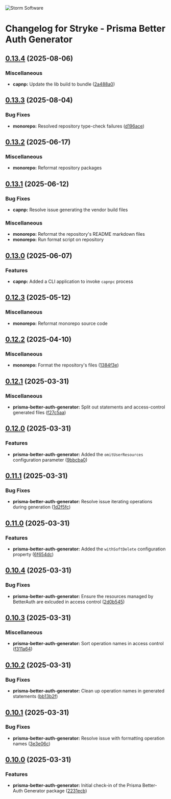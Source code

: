 ![Storm Software](https://public.storm-cdn.com/brand-banner.png)

# Changelog for Stryke - Prisma Better Auth Generator

## [0.13.4](https://github.com/storm-software/stryke/releases/tag/prisma-better-auth-generator%400.13.4) (2025-08-06)

### Miscellaneous

- **capnp:** Update the lib build to bundle
  ([2a488a0](https://github.com/storm-software/stryke/commit/2a488a0))

## [0.13.3](https://github.com/storm-software/stryke/releases/tag/prisma-better-auth-generator%400.13.3) (2025-08-04)

### Bug Fixes

- **monorepo:** Resolved repository type-check failures
  ([d196ace](https://github.com/storm-software/stryke/commit/d196ace))

## [0.13.2](https://github.com/storm-software/stryke/releases/tag/prisma-better-auth-generator%400.13.2) (2025-06-17)

### Miscellaneous

- **monorepo:** Reformat repository packages

## [0.13.1](https://github.com/storm-software/stryke/releases/tag/prisma-better-auth-generator%400.13.1) (2025-06-12)

### Bug Fixes

- **capnp:** Resolve issue generating the vendor build files

### Miscellaneous

- **monorepo:** Reformat the repository's README markdown files
- **monorepo:** Run format script on repository

## [0.13.0](https://github.com/storm-software/stryke/releases/tag/prisma-better-auth-generator%400.13.0) (2025-06-07)

### Features

- **capnp:** Added a CLI application to invoke `capnpc` process

## [0.12.3](https://github.com/storm-software/stryke/releases/tag/prisma-better-auth-generator%400.12.3) (2025-05-12)

### Miscellaneous

- **monorepo:** Reformat monorepo source code

## [0.12.2](https://github.com/storm-software/stryke/releases/tag/prisma-better-auth-generator%400.12.2) (2025-04-10)

### Miscellaneous

- **monorepo:** Format the repository's files
  ([1384f3e](https://github.com/storm-software/stryke/commit/1384f3e))

## [0.12.1](https://github.com/storm-software/stryke/releases/tag/prisma-better-auth-generator%400.12.1) (2025-03-31)

### Miscellaneous

- **prisma-better-auth-generator:** Split out statements and access-control
  generated files
  ([f27c5aa](https://github.com/storm-software/stryke/commit/f27c5aa))

## [0.12.0](https://github.com/storm-software/stryke/releases/tag/prisma-better-auth-generator%400.12.0) (2025-03-31)

### Features

- **prisma-better-auth-generator:** Added the `omitUserResources` configuration
  parameter ([9bbcba0](https://github.com/storm-software/stryke/commit/9bbcba0))

## [0.11.1](https://github.com/storm-software/stryke/releases/tag/prisma-better-auth-generator%400.11.1) (2025-03-31)

### Bug Fixes

- **prisma-better-auth-generator:** Resolve issue iterating operations during
  generation
  ([1d2f5fc](https://github.com/storm-software/stryke/commit/1d2f5fc))

## [0.11.0](https://github.com/storm-software/stryke/releases/tag/prisma-better-auth-generator%400.11.0) (2025-03-31)

### Features

- **prisma-better-auth-generator:** Added the `withSoftDelete` configuration
  property ([6f654dc](https://github.com/storm-software/stryke/commit/6f654dc))

## [0.10.4](https://github.com/storm-software/stryke/releases/tag/prisma-better-auth-generator%400.10.4) (2025-03-31)

### Bug Fixes

- **prisma-better-auth-generator:** Ensure the resources managed by BetterAuth
  are exlcuded in access control
  ([2d0b545](https://github.com/storm-software/stryke/commit/2d0b545))

## [0.10.3](https://github.com/storm-software/stryke/releases/tag/prisma-better-auth-generator%400.10.3) (2025-03-31)

### Miscellaneous

- **prisma-better-auth-generator:** Sort operation names in access control
  ([f311a64](https://github.com/storm-software/stryke/commit/f311a64))

## [0.10.2](https://github.com/storm-software/stryke/releases/tag/prisma-better-auth-generator%400.10.2) (2025-03-31)

### Bug Fixes

- **prisma-better-auth-generator:** Clean up operation names in generated
  statements
  ([bb13b2f](https://github.com/storm-software/stryke/commit/bb13b2f))

## [0.10.1](https://github.com/storm-software/stryke/releases/tag/prisma-better-auth-generator%400.10.1) (2025-03-31)

### Bug Fixes

- **prisma-better-auth-generator:** Resolve issue with formatting operation
  names ([3e3e06c](https://github.com/storm-software/stryke/commit/3e3e06c))

## [0.10.0](https://github.com/storm-software/stryke/releases/tag/prisma-better-auth-generator%400.10.0) (2025-03-31)

### Features

- **prisma-better-auth-generator:** Initial check-in of the Prisma Better-Auth
  Generator package
  ([2231ecb](https://github.com/storm-software/stryke/commit/2231ecb))
